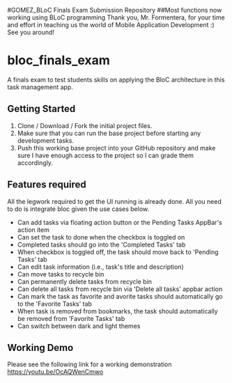 #GOMEZ_BLoC Finals Exam Submission Repository
##Most functions now working using BLoC programming
Thank you, Mr. Formentera, for your time and effort in teaching us the world of Mobile Application Development :)
See you around!

# bloc_finals_exam

A finals exam to test students skills on applying the BloC architecture in this task management app.

## Getting Started

1. Clone / Download / Fork the initial project files.
1. Make sure that you can run the base project before starting any development tasks.
1. Push this working base project into your GitHub repository and make sure I have enough access to the project so I can grade them accordingly.

## Features required

All the legwork required to get the UI running is already done. All you need to do is integrate bloc given the use cases below.

- Can add tasks via floating action button or the Pending Tasks AppBar's action item
- Can set the task to done when the checkbox is toggled on
- Completed tasks should go into the 'Completed Tasks' tab
- When checkbox is toggled off, the task should move back to 'Pending Tasks' tab
- Can edit task information (i.e., task's title and description)
- Can move tasks to recycle bin
- Can permanently delete tasks from recycle bin
- Can delete all tasks from recycle bin via 'Delete all tasks' appbar action
- Can mark the task as favorite and avorite tasks should automatically go to the 'Favorite Tasks' tab
- When task is removed from bookmarks, the task should automatically be removed from 'Favorite Tasks' tab
- Can switch between dark and light themes

## Working Demo

Please see the following link for a working demonstration
<https://youtu.be/OcAQWenCmwo>
